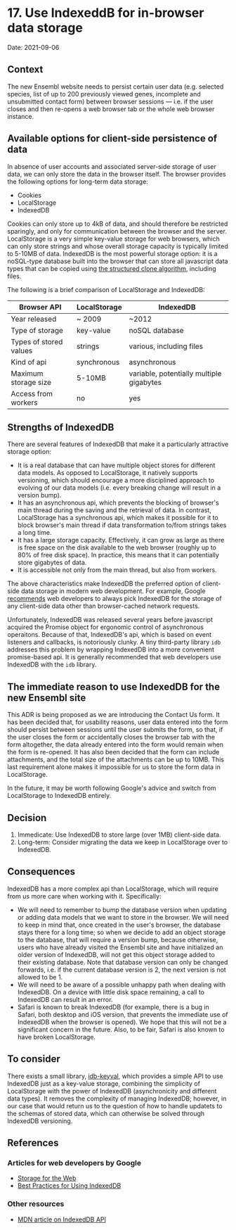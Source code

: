 # 17. Use IndexeddB for in-browser data storage

Date: 2021-09-06

## Context
The new Ensembl website needs to persist certain user data (e.g. selected species, list of up to 200 previously viewed genes, incomplete and unsubmitted contact form) between browser sessions — i.e. if the user closes and then re-opens a web browser tab or the whole web browser instance.

## Available options for client-side persistence of data
In absence of user accounts and associated server-side storage of user data, we can only store the data in the browser itself. The browser provides the following options for long-term data storage:

- Cookies
- LocalStorage
- IndexedDB

Cookies can only store up to 4kB of data, and should therefore be restricted sparingly, and only for communication between the browser and the server. LocalStorage is a very simple key-value storage for web browsers, which can only store strings and whose overall storage capacity is typically limited to 5-10MB of data. IndexedDB is the most powerful storage option: it is a noSQL-type database built into the browser that can store all javascript data types that can be copied using [the structured clone algorithm](https://developer.mozilla.org/en-US/docs/Web/API/Web_Workers_API/Structured_clone_algorithm), including files.

The following is a brief comparison of LocalStorage and IndexedDB:

| Browser API            | LocalStorage  | IndexedDB
| ---------------------  | ------------- | -------------
| Year released          | ~ 2009        | ~2012
| Type of storage        | key-value     | noSQL database
| Types of stored values | strings       | various, including files
| Kind of api            | synchronous   | asynchronous
| Maximum storage size   | 5-10MB        | variable, potentially multiple gigabytes
| Access from workers    | no            | yes

## Strengths of IndexedDB
There are several features of IndexedDB that make it a particularly attractive storage option:
- It is a real database that can have multiple object stores for different data models. As opposed to LocalStorage, it natively supports versioning, which should encourage a more disciplined approach to evolving of our data models (i.e. every breaking change will result in a version bump).
- It has an asynchronous api, which prevents the blocking of browser's main thread during the saving and the retrieval of data. In contrast, LocalStorage has a synchronous api, which makes it possible for it to block browser's main thread if data transformation to/from strings takes a long time.
- It has a large storage capacity. Effectively, it can grow as large as there is free space on the disk available to the web browser (roughly up to 80% of free disk space). In practice, this means that it can potentially store gigabytes of data.
- It is accessible not only from the main thread, but also from workers.

The above characteristics make IndexedDB the preferred option of client-side data storage in modern web development. For example, Google [recommends](https://web.dev/storage-for-the-web) web developers to always pick IndexedDB for the storage of any client-side data other than browser-cached network requests. 

Unfortunately, IndexedDB was released several years before javascript acquired the Promise object for ergonomic control of asynchronous operaitons. Because of that, IndexedDB's api, which is based on event listeners and callbacks, is notoriously clunky. A tiny third-party library `idb` addresses this problem by wrapping IndexedDB into a more convenient promise-based api. It is generally recommended that web developers use IndexedDB with the `idb` library.

## The immediate reason to use IndexedDB for the new Ensembl site
This ADR is being proposed as we are introducing the Contact Us form. It has been decided that, for usability reasons, user data entered into the form should persist between sessions until the user submits the form, so that, if the user closes the form or accidentally closes the browser tab with the form altogether, the data already entered into the form would remain when the form is re-opened. It has also been decided that the form can include attachments, and the total size of the attachments can be up to 10MB. This last requirement alone makes it impossible for us to store the form data in LocalStorage.

In the future, it may be worth following Google's advice and switch from LocalStorage to IndexedDB entirely.

## Decision
1. Immedicate: Use IndexedDB to store large (over 1MB) client-side data.
2. Long-term: Consider migrating the data we keep in LocalStorage over to IndexedDB.

## Consequences
IndexedDB has a more complex api than LocalStorage, which will require from us more care when working with it. Specifically:

- We will need to remember to bump the database version when updating or adding data models that we want to store in the browser. We will need to keep in mind that, once created in the user's browser, the database stays there for a long time; so when we decide to add an object storage to the database, that will require  a version bump, because otherwise, users who have already visited the Ensembl site and have initialized an older version of IndexedDB, will not get this object storage added to their existing database. Note that database version can only be changed forwards, i.e. if the current database version is 2, the next version is not allowed to be 1.
- We will need to be aware of a possible unhappy path when dealing with IndexedDB. On a device with little disk space remaining, a call to IndexedDB can result in an error.
- Safari is known to break IndexedDB (for example, there is a bug in Safari, both desktop and iOS version, that prevents the immediate use of IndexedDB when the browser is opened). We hope that this will not be a significant concern in the future. Also, to be fair, Safari is also known to have broken LocalStorage.

## To consider
There exists a small library, [idb-keyval](https://www.npmjs.com/package/idb-keyval), which provides a simple API to use IndexedDB just as a key-value storage, combining the simplicity of LocalStorage with the power of IndexedDB (asynchronicity and different data types). It removes the complexity of managing IndexedDB; however, in our case that would return us to the question of how to handle updatets to the schemas of stored data, which can otherwise be solved through IndexedDB versioning. 


## References

### Articles for web developers by Google
- [Storage for the Web](https://web.dev/storage-for-the-web/)
- [Best Practices for Using IndexedDB](https://developers.google.com/web/fundamentals/instant-and-offline/web-storage/indexeddb-best-practices)

### Other resources
- [MDN article on IndexedDB API](https://developer.mozilla.org/en-US/docs/Web/API/IndexedDB_API)
